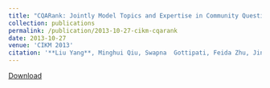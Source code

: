 ```yaml
---
title: "CQARank: Jointly Model Topics and Expertise in Community Question Answering"
collection: publications
permalink: /publication/2013-10-27-cikm-cqarank
date: 2013-10-27
venue: 'CIKM 2013'
citation: '**Liu Yang**, Minghui Qiu, Swapna  Gottipati, Feida Zhu, Jing Jiang, Huiping Sun and Zhong Chen. CQARank: Jointly Model Topics and Expertise in Community Question Answering. In Proceedings of the 22nd ACM International Conference on Information and Knowledge Management (CIKM 2013), San Francisco, CA, USA. October 2013. Full Oral Paper, Top 3 Cited Papers in CIKM&apos;13 . Acceptance rate=16.8% (143 out of 848).'
---
```


<a href='http://yangliuy.github.io/files/papers/13-CIKM-CQARank.pdf'>Download</a>
